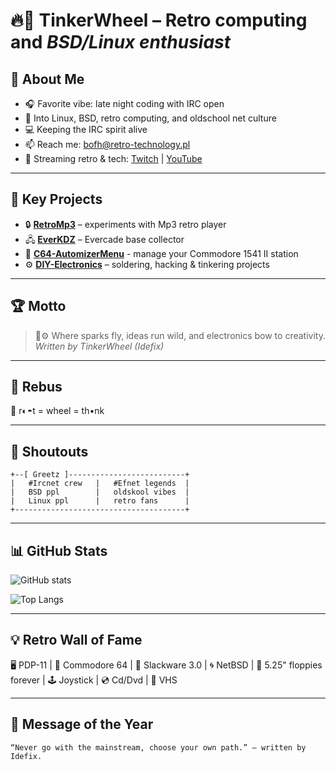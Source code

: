 # 🔥🔧 TinkerWheel – Retro computing and *BSD/Linux enthusiast*

## 🚀 About Me
- 🎧 Favorite vibe: late night coding with IRC open  
- 🐧 Into Linux, BSD, retro computing, and oldschool net culture  
- 💻 Keeping the IRC spirit alive  
- 📫 Reach me: bofh@retro-technology.pl  
- 🎥 Streaming retro & tech: [Twitch](https://www.twitch.tv/retrobofh) | [YouTube](https://www.youtube.com/@unix-tech)

---

## 📂 Key Projects
- 🔒 **[RetroMp3](https://github.com/kupababra/RetroMp3)** – experiments with Mp3 retro player
- 🖧 **[EverKDZ](https://github.com/kupababra/EverKDZ)** – Evercade base collector 
- 💾 **[C64-AutomizerMenu](https://github.com/kupababra/C64-AutomizerMenu)** - manage your Commodore 1541 II station
- ⚙️ **[DIY-Electronics](https://github.com/kupababra/diy-electronics)** – soldering, hacking & tinkering projects  

---

## 🏆 Motto
> 🔧⚙️ Where sparks fly, ideas run wild, and electronics bow to creativity.  
> *Written by TinkerWheel (Idefix)*

---
## 🧩 Rebus 

🥑 r◐◓t = wheel = th•nk

---

## 🙌 Shoutouts
```
+--[ Greetz ]--------------------------+    
|   #Ircnet crew   |   #Efnet legends  |
|   BSD ppl        |   oldskool vibes  |                 
|   Linux ppl      |   retro fans      |
+--------------------------------------+
```

---

## 📊 GitHub Stats
![GitHub stats](https://github-readme-stats.vercel.app/api?username=kupababra&show_icons=true&theme=radical)

![Top Langs](https://github-readme-stats.vercel.app/api/top-langs/?username=kupababra&layout=compact&theme=radical)

---

## 💡 Retro Wall of Fame
🖥️ PDP-11 | 🎹 Commodore 64 | 🐧 Slackware 3.0 | 🌀 NetBSD | 💾 5.25" floppies forever | 🕹️ Joystick | 💿 Cd/Dvd | 📼 VHS

---

## 📡 Message of the Year
```
“Never go with the mainstream, choose your own path.” – written by Idefix.
```

